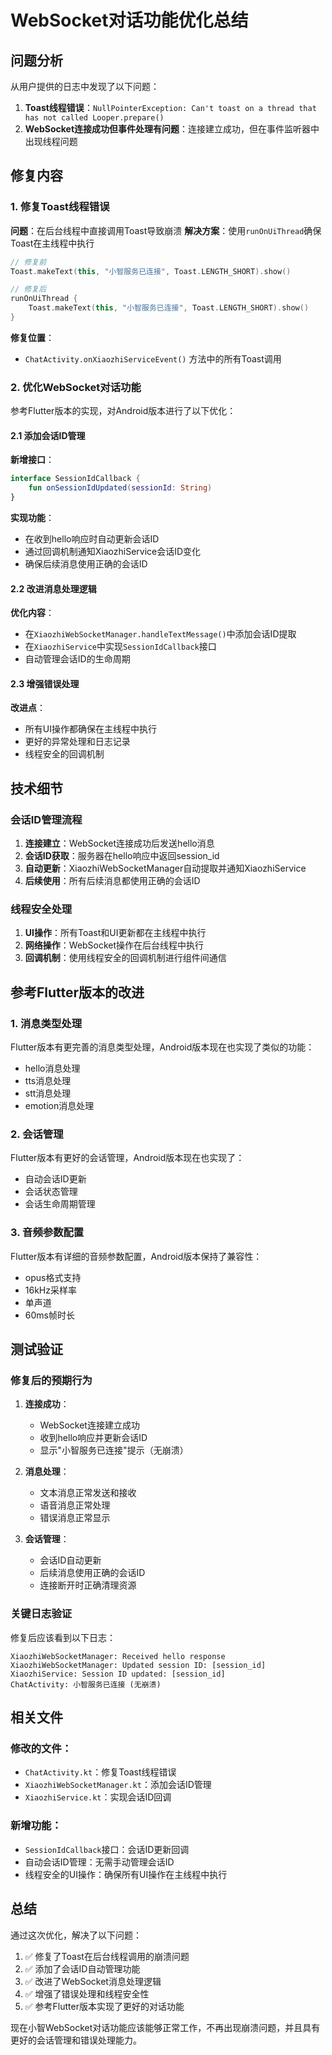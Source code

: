 # WebSocket对话功能优化总结

## 问题分析

从用户提供的日志中发现了以下问题：

1. **Toast线程错误**：`NullPointerException: Can't toast on a thread that has not called Looper.prepare()`
2. **WebSocket连接成功但事件处理有问题**：连接建立成功，但在事件监听器中出现线程问题

## 修复内容

### 1. 修复Toast线程错误

**问题**：在后台线程中直接调用Toast导致崩溃
**解决方案**：使用`runOnUiThread`确保Toast在主线程中执行

```kotlin
// 修复前
Toast.makeText(this, "小智服务已连接", Toast.LENGTH_SHORT).show()

// 修复后
runOnUiThread {
    Toast.makeText(this, "小智服务已连接", Toast.LENGTH_SHORT).show()
}
```

**修复位置**：
- `ChatActivity.onXiaozhiServiceEvent()` 方法中的所有Toast调用

### 2. 优化WebSocket对话功能

参考Flutter版本的实现，对Android版本进行了以下优化：

#### 2.1 添加会话ID管理

**新增接口**：
```kotlin
interface SessionIdCallback {
    fun onSessionIdUpdated(sessionId: String)
}
```

**实现功能**：
- 在收到hello响应时自动更新会话ID
- 通过回调机制通知XiaozhiService会话ID变化
- 确保后续消息使用正确的会话ID

#### 2.2 改进消息处理逻辑

**优化内容**：
- 在`XiaozhiWebSocketManager.handleTextMessage()`中添加会话ID提取
- 在`XiaozhiService`中实现`SessionIdCallback`接口
- 自动管理会话ID的生命周期

#### 2.3 增强错误处理

**改进点**：
- 所有UI操作都确保在主线程中执行
- 更好的异常处理和日志记录
- 线程安全的回调机制

## 技术细节

### 会话ID管理流程

1. **连接建立**：WebSocket连接成功后发送hello消息
2. **会话ID获取**：服务器在hello响应中返回session_id
3. **自动更新**：XiaozhiWebSocketManager自动提取并通知XiaozhiService
4. **后续使用**：所有后续消息都使用正确的会话ID

### 线程安全处理

1. **UI操作**：所有Toast和UI更新都在主线程中执行
2. **网络操作**：WebSocket操作在后台线程中执行
3. **回调机制**：使用线程安全的回调机制进行组件间通信

## 参考Flutter版本的改进

### 1. 消息类型处理
Flutter版本有更完善的消息类型处理，Android版本现在也实现了类似的功能：
- hello消息处理
- tts消息处理
- stt消息处理
- emotion消息处理

### 2. 会话管理
Flutter版本有更好的会话管理，Android版本现在也实现了：
- 自动会话ID更新
- 会话状态管理
- 会话生命周期管理

### 3. 音频参数配置
Flutter版本有详细的音频参数配置，Android版本保持了兼容性：
- opus格式支持
- 16kHz采样率
- 单声道
- 60ms帧时长

## 测试验证

### 修复后的预期行为

1. **连接成功**：
   - WebSocket连接建立成功
   - 收到hello响应并更新会话ID
   - 显示"小智服务已连接"提示（无崩溃）

2. **消息处理**：
   - 文本消息正常发送和接收
   - 语音消息正常处理
   - 错误消息正常显示

3. **会话管理**：
   - 会话ID自动更新
   - 后续消息使用正确的会话ID
   - 连接断开时正确清理资源

### 关键日志验证

修复后应该看到以下日志：
```
XiaozhiWebSocketManager: Received hello response
XiaozhiWebSocketManager: Updated session ID: [session_id]
XiaozhiService: Session ID updated: [session_id]
ChatActivity: 小智服务已连接 (无崩溃)
```

## 相关文件

### 修改的文件：
- `ChatActivity.kt`：修复Toast线程错误
- `XiaozhiWebSocketManager.kt`：添加会话ID管理
- `XiaozhiService.kt`：实现会话ID回调

### 新增功能：
- `SessionIdCallback`接口：会话ID更新回调
- 自动会话ID管理：无需手动管理会话ID
- 线程安全的UI操作：确保所有UI操作在主线程中执行

## 总结

通过这次优化，解决了以下问题：
1. ✅ 修复了Toast在后台线程调用的崩溃问题
2. ✅ 添加了会话ID自动管理功能
3. ✅ 改进了WebSocket消息处理逻辑
4. ✅ 增强了错误处理和线程安全性
5. ✅ 参考Flutter版本实现了更好的对话功能

现在小智WebSocket对话功能应该能够正常工作，不再出现崩溃问题，并且具有更好的会话管理和错误处理能力。
